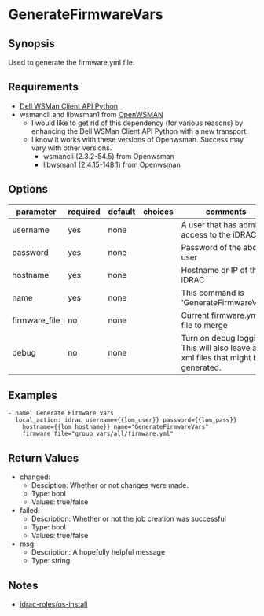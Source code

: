 # GenerateFirmwareVars

## Synopsis

Used to generate the firmware.yml file.

## Requirements

* [Dell WSMan Client API Python](https://github.com/hbeatty/dell-wsman-client-api-python)
* wsmancli and libwsman1 from [OpenWSMAN](https://openwsman.github.io/)
  * I would like to get rid of this dependency (for various reasons) by enhancing the Dell WSMan Client API Python with a new transport.
  * I know it works with these versions of Openwsman. Success may vary with other versions.
    * wsmancli (2.3.2-54.5) from Openwsman
    * libwsman1 (2.4.15-148.1) from Openwsman

## Options

| parameter     | required | default | choices   | comments                                  |
| ---------     | -------- | ------- | -------   | --------                                  |
| username      | yes      | none    |           | A user that has admin access to the iDRAC |
| password      | yes      | none    |           | Password of the above user                |
| hostname      | yes      | none    |           | Hostname or IP of the iDRAC               |
| name          | yes      | none    |           | This command is 'GenerateFirmwareVars'    |
| firmware_file | no       | none    |           | Current firmware.yml file to merge        |
| debug         | no       | none    |           | Turn on debug logging. This will also leave any xml files that might be generated. |

## Examples

```
- name: Generate Firmware Vars
  local_action: idrac username={{lom_user}} password={{lom_pass}}
    hostname={{lom_hostname}} name="GenerateFirmwareVars"
    firmware_file="group_vars/all/firmware.yml"
```

## Return Values

  * changed:
    * Desciption: Whether or not changes were made.
    * Type: bool
    * Values: true/false
  * failed:
    * Description: Whether or not the job creation was successful
    * Type: bool
    * Values: true/false
  * msg:
    * Description: A hopefully helpful message
    * Type: string

## Notes

* [idrac-roles/os-install](https://github.com/hbeatty/idrac-roles/tree/master/os-install)
